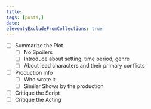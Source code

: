 ```yaml
---
title: 
tags: [posts,]
date: 
eleventyExcludeFromCollections: true
---
```

- [ ] Summarize the Plot
	- [ ] No Spoilers
	- [ ] Introduce about setting, time period, genre
	- [ ] About lead characters and their primary conflicts
- [ ] Production info	
	- [ ] Who wrote it
	- [ ] Similar Shows by the production
- [ ] Critique the Script
- [ ] Critique the Acting
